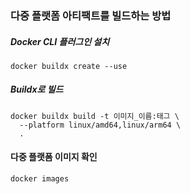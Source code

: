 ### 다중 플랫폼 아티팩트를 빌드하는 방법
##### Docker CLI 플러그인 설치
```
docker buildx create --use
```
##### Buildx로 빌드
```
docker buildx build -t 이미지_이름:태그 \
  --platform linux/amd64,linux/arm64 \
  .
```
#### 다중 플랫폼 이미지 확인
```
docker images
```
